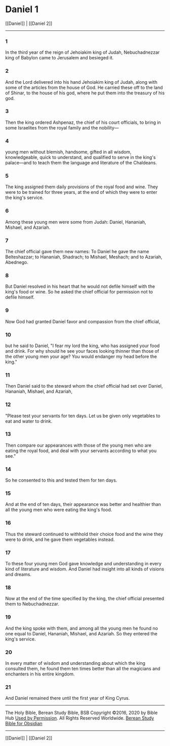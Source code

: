 # Daniel 1

[[Daniel]] | [[Daniel 2]]

---

### 1
In the third year of the reign of Jehoiakim king of Judah, Nebuchadnezzar king of Babylon came to Jerusalem and besieged it.

### 2
And the Lord delivered into his hand Jehoiakim king of Judah, along with some of the articles from the house of God. He carried these off to the land of Shinar, to the house of his god, where he put them into the treasury of his god.

### 3
Then the king ordered Ashpenaz, the chief of his court officials, to bring in some Israelites from the royal family and the nobility—

### 4
young men without blemish, handsome, gifted in all wisdom, knowledgeable, quick to understand, and qualified to serve in the king's palace—and to teach them the language and literature of the Chaldeans.

### 5
The king assigned them daily provisions of the royal food and wine. They were to be trained for three years, at the end of which they were to enter the king's service.

### 6
Among these young men were some from Judah: Daniel, Hananiah, Mishael, and Azariah.

### 7
The chief official gave them new names: To Daniel he gave the name Belteshazzar; to Hananiah, Shadrach; to Mishael, Meshach; and to Azariah, Abednego.

### 8
But Daniel resolved in his heart that he would not defile himself with the king's food or wine. So he asked the chief official for permission not to defile himself.

### 9
Now God had granted Daniel favor and compassion from the chief official,

### 10
but he said to Daniel, "I fear my lord the king, who has assigned your food and drink. For why should he see your faces looking thinner than those of the other young men your age? You would endanger my head before the king."

### 11
Then Daniel said to the steward whom the chief official had set over Daniel, Hananiah, Mishael, and Azariah,

### 12
"Please test your servants for ten days. Let us be given only vegetables to eat and water to drink.

### 13
Then compare our appearances with those of the young men who are eating the royal food, and deal with your servants according to what you see."

### 14
So he consented to this and tested them for ten days.

### 15
And at the end of ten days, their appearance was better and healthier than all the young men who were eating the king's food.

### 16
Thus the steward continued to withhold their choice food and the wine they were to drink, and he gave them vegetables instead.

### 17
To these four young men God gave knowledge and understanding in every kind of literature and wisdom. And Daniel had insight into all kinds of visions and dreams.

### 18
Now at the end of the time specified by the king, the chief official presented them to Nebuchadnezzar.

### 19
And the king spoke with them, and among all the young men he found no one equal to Daniel, Hananiah, Mishael, and Azariah. So they entered the king's service.

### 20
In every matter of wisdom and understanding about which the king consulted them, he found them ten times better than all the magicians and enchanters in his entire kingdom.

### 21
And Daniel remained there until the first year of King Cyrus.

---

The Holy Bible, Berean Study Bible, BSB
Copyright ©2016, 2020 by Bible Hub
[Used by Permission](https://berean.bible/terms.htm). All Rights Reserved Worldwide.
[Berean Study Bible for Obsidian](https://github.com/gapmiss/berean-study-bible-for-obsidian)

---

[[Daniel]] | [[Daniel 2]]

